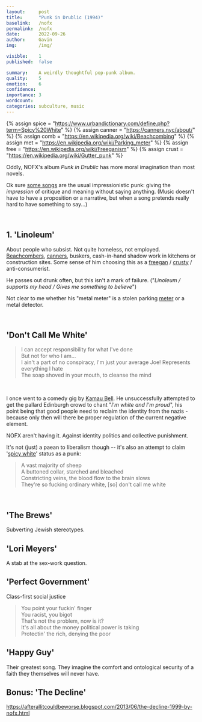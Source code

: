 ```yaml
---
layout:     post
title:      "Punk in Drublic (1994)"
baselink:   /nofx
permalink:  /nofx
date:       2022-09-26
author:     Gavin   
img:        /img/

visible:    1
published:  false

summary:    A weirdly thoughtful pop-punk album.
quality:    5
emotion:    6
confidence: 
importance: 3
wordcount:  
categories: subculture, music
---
```


{%  assign spice = "https://www.urbandictionary.com/define.php?term=Spicy%20White"    %}
{%  assign canner = "https://canners.nyc/about/"    %}
{%  assign comb = "https://en.wikipedia.org/wiki/Beachcombing"    %}
{%  assign met = "https://en.wikipedia.org/wiki/Parking_meter"    %}
{%  assign free = "https://en.wikipedia.org/wiki/Freeganism"    %}
{%  assign crust  = "https://en.wikipedia.org/wiki/Gutter_punk" %}

Oddly, NOFX's album _Punk in Drublic_ has more moral imagination than most novels.

Ok sure [some songs](https://genius.com/Nofx-leave-it-alone-lyrics) are the usual impressionistic punk: giving the _impression_ of critique and meaning without saying anything. (Music doesn't have to have a proposition or a narrative, but when a song pretends really hard to have something to say...)

<br>

## 1. 'Linoleum'

About people who subsist. Not quite homeless, not employed. <a href="{{comb}}">Beachcombers</a>, <a href="{{canner}}">canners</a>, buskers, cash-in-hand shadow work in kitchens or construction sites. Some sense of him choosing this as a <a href="{{free}}">freegan</a> / <a href="{{crust}}">crusty</a> / anti-consumerist.

He passes out drunk often, but this isn't a mark of failure. ("<i>Linoleum / supports my head
/ Gives me something to believe</i>")

Not clear to me whether his "metal meter" is a stolen parking <a href="{{met}}">meter</a> or a metal detector.

<br>

## 'Don't Call Me White'

> I can accept responsibility for what I've done<br>
But not for who I am...<br>
I ain't a part of no conspiracy, I'm just your average Joe!
Represents everything I hate<br>
The soap shoved in your mouth, to cleanse the mind

<br>

I once went to a comedy gig by [Kamau Bell](https://www.wkamaubell.com/blog/tag/I%27m+white+and+I%27m+proud). He unsuccessfully attempted to get the pallard Edinburgh crowd to chant "_I'm white and I'm proud_", his point being that good people need to reclaim the identity from the nazis - because only then will there be proper regulation of the current negative element.

NOFX aren't having it. Against identity politics and collective punishment.

It's not (just) a paean to liberalism though -- it's also an attempt to claim '<a href="{{spice}}">spicy white</a>' status as a punk:

> A vast majority of sheep<br>
A buttoned collar, starched and bleached<br>
Constricting veins, the blood flow to the brain slows<br>
They're so fucking ordinary white, [so] don't call me white

<br>


## 'The Brews' 

Subverting Jewish stereotypes.

## 'Lori Meyers' 

A stab at the sex-work question.


## 'Perfect Government'

Class-first social justice

> You point your fuckin' finger<br>
You racist, you bigot<br>
That's not the problem, now is it?<br>
It's all about the money political power is taking<br>
Protectin' the rich, denying the poor

## 'Happy Guy'

Their greatest song. They imagine the comfort and ontological security of a faith they themselves will never have.


## Bonus: 'The Decline'

https://afterallitcouldbeworse.blogspot.com/2013/06/the-decline-1999-by-nofx.html